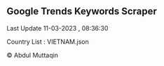 

## Google Trends Keywords Scraper 
 
Last Update 11-03-2023 , 08:36:30

Country List :
VIETNAM.json



© Abdul Muttaqin 
